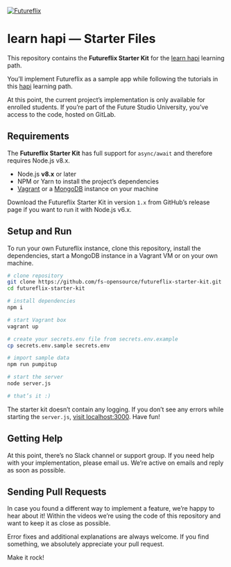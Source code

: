 [![Futureflix](https://futurestud.io/blog/content/images/2017/09/futureflix-movie.jpg)](http://learnhapi.com)

# learn hapi — Starter Files
This repository contains the **Futureflix Starter Kit** for the [learn hapi](http://learnhapi.com) learning path.

You’ll implement Futureflix as a sample app while following the tutorials in this [hapi](https://hapijs.com) learning path.

At this point, the current project’s implementation is only available for enrolled students. If you’re part of the Future Studio University, you’ve access to the code, hosted on GitLab.


## Requirements
The **Futureflix Starter Kit** has full support for `async/await` and therefore requires Node.js v8.x.

- Node.js **v8.x** or later
- NPM or Yarn to install the project’s dependencies
- [Vagrant](https://www.vagrantup.com/) or a [MongoDB](https://docs.mongodb.com/manual/installation/) instance on your machine

Download the Futureflix Starter Kit in version `1.x` from GitHub’s release page if you want to run it with Node.js v6.x.


## Setup and Run
To run your own Futureflix instance, clone this repository, install the dependencies, start a MongoDB instance in a Vagrant VM or on your own machine.

```bash
# clone repository
git clone https://github.com/fs-opensource/futureflix-starter-kit.git
cd futureflix-starter-kit

# install dependencies
npm i

# start Vagrant box
vagrant up

# create your secrets.env file from secrets.env.example
cp secrets.env.sample secrets.env

# import sample data
npm run pumpitup

# start the server
node server.js

# that’s it :)
```

The starter kit doesn’t contain any logging. If you don’t see any errors while starting the `server.js`,
[visit localhost:3000](http://localhost:3000). Have fun!


## Getting Help
At this point, there’s no Slack channel or support group. If you need help with your implementation, please email us. We’re active on emails and reply as soon as possible.


## Sending Pull Requests
In case you found a different way to implement a feature, we’re happy to hear about it! Within the videos we’re using the code of this repository and want to keep it as close as possible.

Error fixes and additional explanations are always welcome. If you find something, we absolutely appreciate your pull request.

Make it rock!

